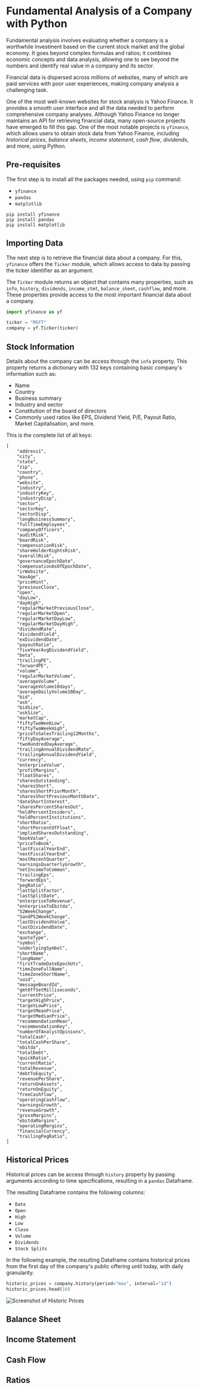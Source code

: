 # Fundamental Analysis of a Company with Python 

Fundamental analysis involves evaluating whether a company is a worthwhile investment based on the current stock market 
and the global economy. It goes beyond complex formulas and ratios; it combines economic concepts and data analysis, 
allowing one to see beyond the numbers and identify real value in a company and its sector.

Financial data is dispersed across millions of websites, many of which are paid services with poor user experiences, 
making company analysis a challenging task.

One of the most well-known websites for stock analysis is Yahoo Finance. It provides a smooth user interface and all 
the data needed to perform comprehensive company analyses. Although Yahoo Finance no longer maintains an API for 
retrieving financial data, many open-source projects have emerged to fill this gap. One of the most notable projects 
is `yfinance`, which allows users to obtain stock data from Yahoo Finance, including *historical prices*, *balance sheets*,
*income statement*, *cash flow*, *dividends*, and more, using Python.

## Pre-requisites
The first step is to install all the packages needed, using `pip` command:
- `yfinance`
- `pandas`
- `matplotlib`

``` 
pip install yfinance
pip install pandas
pip install matplotlib
```

## Importing Data
The next step is to retrieve the financial data about a company. For this, `yfinance` offers the `Ticker` module, which allows
access to data by passing the ticker identifier as an argument. 

The `Ticker` module returns an object that contains many properties, such as `info`, `history`, `dividends`, `income_stmt`,
`balance_sheet`, `cashflow`, and more. These properties provide access to the most important financial data about a company.

```python
import yfinance as yf

ticker = "MSFT"
company = yf.Ticker(ticker)

```

## Stock Information
Details about the company can be access through the `info` property. This property returns a dictionary with 132 keys containing
basic company's information such as:
- Name
- Country
- Business summary
- Industry and sector
- Constitution of the board of directors
- Commonly used ratios like EPS, Dividend Yield, P/E, Payout Ratio, Market Capitalisation, and more.

This is the complete list of all keys:
``` 
[
    "address1",
    "city",
    "state",
    "zip",
    "country",
    "phone",
    "website",
    "industry",
    "industryKey",
    "industryDisp",
    "sector",
    "sectorKey",
    "sectorDisp",
    "longBusinessSummary",
    "fullTimeEmployees",
    "companyOfficers",
    "auditRisk",
    "boardRisk",
    "compensationRisk",
    "shareHolderRightsRisk",
    "overallRisk",
    "governanceEpochDate",
    "compensationAsOfEpochDate",
    "irWebsite",
    "maxAge",
    "priceHint",
    "previousClose",
    "open",
    "dayLow",
    "dayHigh",
    "regularMarketPreviousClose",
    "regularMarketOpen",
    "regularMarketDayLow",
    "regularMarketDayHigh",
    "dividendRate",
    "dividendYield",
    "exDividendDate",
    "payoutRatio",
    "fiveYearAvgDividendYield",
    "beta",
    "trailingPE",
    "forwardPE",
    "volume",
    "regularMarketVolume",
    "averageVolume",
    "averageVolume10days",
    "averageDailyVolume10Day",
    "bid",
    "ask",
    "bidSize",
    "askSize",
    "marketCap",
    "fiftyTwoWeekLow",
    "fiftyTwoWeekHigh",
    "priceToSalesTrailing12Months",
    "fiftyDayAverage",
    "twoHundredDayAverage",
    "trailingAnnualDividendRate",
    "trailingAnnualDividendYield",
    "currency",
    "enterpriseValue",
    "profitMargins",
    "floatShares",
    "sharesOutstanding",
    "sharesShort",
    "sharesShortPriorMonth",
    "sharesShortPreviousMonthDate",
    "dateShortInterest",
    "sharesPercentSharesOut",
    "heldPercentInsiders",
    "heldPercentInstitutions",
    "shortRatio",
    "shortPercentOfFloat",
    "impliedSharesOutstanding",
    "bookValue",
    "priceToBook",
    "lastFiscalYearEnd",
    "nextFiscalYearEnd",
    "mostRecentQuarter",
    "earningsQuarterlyGrowth",
    "netIncomeToCommon",
    "trailingEps",
    "forwardEps",
    "pegRatio",
    "lastSplitFactor",
    "lastSplitDate",
    "enterpriseToRevenue",
    "enterpriseToEbitda",
    "52WeekChange",
    "SandP52WeekChange",
    "lastDividendValue",
    "lastDividendDate",
    "exchange",
    "quoteType",
    "symbol",
    "underlyingSymbol",
    "shortName",
    "longName",
    "firstTradeDateEpochUtc",
    "timeZoneFullName",
    "timeZoneShortName",
    "uuid",
    "messageBoardId",
    "gmtOffSetMilliseconds",
    "currentPrice",
    "targetHighPrice",
    "targetLowPrice",
    "targetMeanPrice",
    "targetMedianPrice",
    "recommendationMean",
    "recommendationKey",
    "numberOfAnalystOpinions",
    "totalCash",
    "totalCashPerShare",
    "ebitda",
    "totalDebt",
    "quickRatio",
    "currentRatio",
    "totalRevenue",
    "debtToEquity",
    "revenuePerShare",
    "returnOnAssets",
    "returnOnEquity",
    "freeCashflow",
    "operatingCashflow",
    "earningsGrowth",
    "revenueGrowth",
    "grossMargins",
    "ebitdaMargins",
    "operatingMargins",
    "financialCurrency",
    "trailingPegRatio",
]
```

## Historical Prices
Historical prices can be access through `history` property by passing arguments according to time specifications, resulting in
a `pandas` Dataframe.

The resulting Dataframe contains the following columns:
- `Date`
- `Open`
- `High`
- `Low`
- `Close`
- `Volume`
- `Dividends`
- `Stock Splits`

In the following example, the resulting Dataframe contains historical prices from the first day of the company's public offering
until today, with daily granularity. 

```python
historic_prices = company.history(period="max", interval="1d")
historic_prices.head(10)
```
![Screenshot of Historic Prices](./img/historic_prices.png)


## Balance Sheet

## Income Statement

## Cash Flow

## Ratios